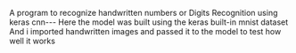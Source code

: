 A program to recognize handwritten numbers or Digits Recognition using keras cnn---
Here the model was built using the keras built-in mnist dataset
And i imported handwritten images and passed it to the model to test how well it works
